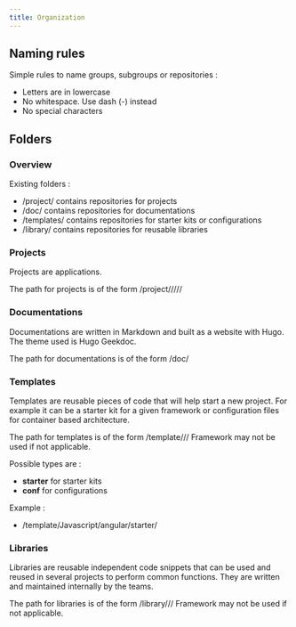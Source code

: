 ```yaml
---
title: Organization
---
```


## Naming rules

Simple rules to name groups, subgroups or repositories : 

- Letters are in lowercase
- No whitespace. Use dash (-) instead
- No special characters

## Folders

### Overview

Existing folders : 
- <entity>/project/ contains repositories for projects
- <entity>/doc/ contains repositories for documentations
- <entity>/templates/ contains repositories for starter kits or configurations
- <entity>/library/ contains repositories for reusable libraries

### Projects

Projects are applications.

The path for projects is of the form <entity>/project/<city>/<client>/<year>/<application>/<service>

### Documentations

Documentations are written in Markdown and built as a website with Hugo.
The theme used is Hugo Geekdoc.

The path for documentations is of the form <entity>/doc/<topic>

### Templates

Templates are reusable pieces of code that will help start a new project.
For example it can be a starter kit for a given framework or configuration files for container based architecture. 

The path for templates is of the form <entity>/template/<language>/<framework>/<type>
Framework may not be used if not applicable.

Possible types are : 
- **starter** for starter kits
- **conf** for configurations

Example : 
- <entity>/template/Javascript/angular/starter/

### Libraries

Libraries are reusable independent code snippets that can be used and reused in several projects to perform common functions.
They are written and maintained internally by the teams.

The path for libraries is of the form <entity>/library/<language>/<framework>/<name>
Framework may not be used if not applicable.

